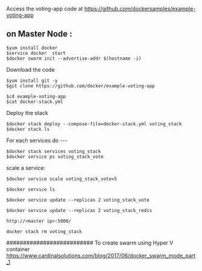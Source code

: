 Access the voting-app code at 
https://github.com/dockersamples/example-voting-app

## on Master Node :

	$yum install docker
	$service docker  start
	$docker swarm init --advertise-addr $(hostname -i)

Download the code

	$yum install git -y
	$git clone https://github.com/docker/example-voting-app

	$cd example-voting-app
	$cat docker-stack.yml

Deploy the stack 

	$docker stack deploy --compose-file=docker-stack.yml voting_stack
	$docker stack ls

For each services do ---

	$docker stack services voting_stack
	$docker service ps voting_stack_vote

scale a service:
	
	$docker service scale voting_stack_vote=5

	$docker service ls

	$docker service update --replicas 2 voting_stack_vote

	$docker service update --replicas 2 voting_stack_redis
 
	http://<master ip>:5000/
	
	docker stack rm voting_stack

##########################
To create swarm using Hyper V container
https://www.cardinalsolutions.com/blog/2017/06/docker_swarm_mode_part_1

